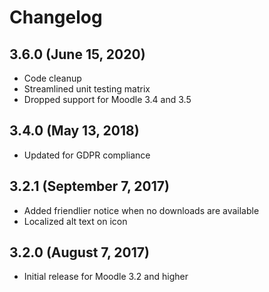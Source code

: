# Changelog

## 3.6.0 (June 15, 2020)

- Code cleanup
- Streamlined unit testing matrix
- Dropped support for Moodle 3.4 and 3.5

## 3.4.0 (May 13, 2018)

- Updated for GDPR compliance

## 3.2.1 (September 7, 2017)

- Added friendlier notice when no downloads are available
- Localized alt text on icon

## 3.2.0 (August 7, 2017)

- Initial release for Moodle 3.2 and higher
